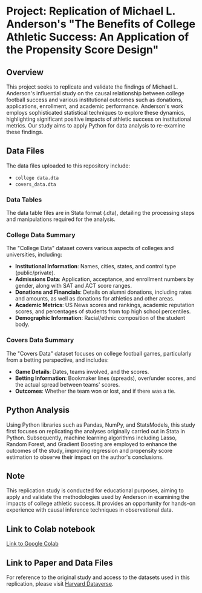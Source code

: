 # Project: Replication of Michael L. Anderson's "The Benefits of College Athletic Success: An Application of the Propensity Score Design"

## Overview
This project seeks to replicate and validate the findings of Michael L. Anderson's influential study on the causal relationship between college football success and various institutional outcomes such as donations, applications, enrollment, and academic performance. Anderson's work employs sophisticated statistical techniques to explore these dynamics, highlighting significant positive impacts of athletic success on institutional metrics. Our study aims to apply Python for data analysis to re-examine these findings.

## Data Files
The data files uploaded to this repository include:
- `college data.dta`
- `covers_data.dta`

### Data Tables
The data table files are in Stata format (.dta), detailing the processing steps and manipulations required for the analysis.

### College Data Summary
The "College Data" dataset covers various aspects of colleges and universities, including:
- **Institutional Information**: Names, cities, states, and control type (public/private).
- **Admissions Data**: Application, acceptance, and enrollment numbers by gender, along with SAT and ACT score ranges.
- **Donations and Financials**: Details on alumni donations, including rates and amounts, as well as donations for athletics and other areas.
- **Academic Metrics**: US News scores and rankings, academic reputation scores, and percentages of students from top high school percentiles.
- **Demographic Information**: Racial/ethnic composition of the student body.

### Covers Data Summary
The "Covers Data" dataset focuses on college football games, particularly from a betting perspective, and includes:
- **Game Details**: Dates, teams involved, and the scores.
- **Betting Information**: Bookmaker lines (spreads), over/under scores, and the actual spread between teams' scores.
- **Outcomes**: Whether the team won or lost, and if there was a tie.

## Python Analysis
Using Python libraries such as Pandas, NumPy, and StatsModels, this study first focuses on replicating the analyses originally carried out in Stata in Python. Subsequently, machine learning algorithms including Lasso, Random Forest, and Gradient Boosting are employed to enhance the outcomes of the study, improving regression and propensity score estimation to observe their impact on the author's conclusions.

## Note
This replication study is conducted for educational purposes, aiming to apply and validate the methodologies used by Anderson in examining the impacts of college athletic success. It provides an opportunity for hands-on experience with causal inference techniques in observational data.

## Link to Colab notebook
[Link to Google Colab](https://colab.research.google.com/drive/1b0X3uAkiVyGJPw1SmWUoTwFphuU8opfU?authuser=2#scrollTo=sVRi7dJbp73Y)


## Link to Paper and Data Files
For reference to the original study and access to the datasets used in this replication, please visit [Harvard Dataverse](https://dataverse.harvard.edu/dataset.xhtml?persistentId=doi:10.7910/DVN/ASXOBS).

